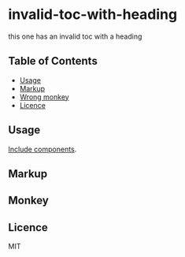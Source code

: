# invalid-toc-with-heading

this one has an invalid toc with a heading

## Table of Contents

- [Usage](#usage)
- [Markup](#markup)
- [Wrong monkey](#404-no-such-monkey)
- [Licence](#license)

## Usage

[Include components](https://origami.ft.com/docs/components/#including-origami-components-in-your-project).

## Markup

## Monkey

## Licence

MIT
